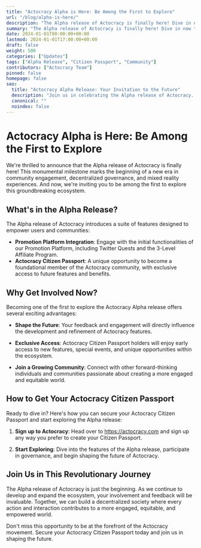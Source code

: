```yaml
---
title: "Actocracy Alpha is Here: Be Among the First to Explore"
url: "/blog/alpha-is-here/"
description: "The Alpha release of Actocracy is finally here! Dive in now to become one of the first to obtain your Actocracy Citizen Passport and shape the future of this revolutionary ecosystem."
summary: "The Alpha release of Actocracy is finally here! Dive in now to become one of the first to obtain your Actocracy Citizen Passport and shape the future of this revolutionary ecosystem."
date: 2024-01-01T00:00:00+00:00
lastmod: 2024-01-01T17:00:00+00:00
draft: false
weight: 500
categories: ["Updates"]
tags: ["Alpha Release", "Citizen Passport", "Community"]
contributors: ["Actocracy Team"]
pinned: false
homepage: false
seo:
  title: "Actocracy Alpha Release: Your Invitation to the Future"
  description: "Join us in celebrating the Alpha release of Actocracy. Secure your Citizen Passport today and be part of shaping a decentralized, engaged, and equitable world."
  canonical: ""
  noindex: false
---
```


# Actocracy Alpha is Here: Be Among the First to Explore

We're thrilled to announce that the Alpha release of Actocracy is finally here! This monumental milestone marks the beginning of a new era in community engagement, decentralized governance, and mixed reality experiences. And now, we're inviting you to be among the first to explore this groundbreaking ecosystem.

## What's in the Alpha Release?

The Alpha release of Actocracy introduces a suite of features designed to empower users and communities:

- **Promotion Platform Integration**: Engage with the initial functionalities of our Promotion Platform, including Twitter Quests and the 3-Level Affiliate Program.
- **Actocracy Citizen Passport**: A unique opportunity to become a foundational member of the Actocracy community, with exclusive access to future features and benefits.

## Why Get Involved Now?

Becoming one of the first to explore the Actocracy Alpha release offers several exciting advantages:

- **Shape the Future**: Your feedback and engagement will directly influence the development and refinement of Actocracy features.

- **Exclusive Access**: Actocracy Citizen Passport holders will enjoy early access to new features, special events, and unique opportunities within the ecosystem.

- **Join a Growing Community**: Connect with other forward-thinking individuals and communities passionate about creating a more engaged and equitable world.

## How to Get Your Actocracy Citizen Passport

Ready to dive in? Here's how you can secure your Actocracy Citizen Passport and start exploring the Alpha release:

1. **Sign up to Actocracy**: Head over to <a href="https://actocracy.com/i/1" target="_blank">https://actocracy.com</a> and sign up any way you prefer to create your Citizen Passport.

2. **Start Exploring**: Dive into the features of the Alpha release, participate in governance, and begin shaping the future of Actocracy.

## Join Us in This Revolutionary Journey

The Alpha release of Actocracy is just the beginning. As we continue to develop and expand the ecosystem, your involvement and feedback will be invaluable. Together, we can build a decentralized society where every action and interaction contributes to a more engaged, equitable, and empowered world.

Don't miss this opportunity to be at the forefront of the Actocracy movement. Secure your Actocracy Citizen Passport today and join us in shaping the future.
